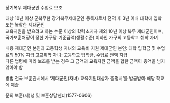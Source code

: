 장기복무 제대군인 수업료 보조

대상
10년 이상 군복무한 장기복무제대군인 등록자로서 전역 후 3년 이내 대학에 입학 또는 복학한 제대군인  
교육지원을 받으려고 하는 수준 이상의 학력소지자 제외
10년 이상 복무 제대군인이며, 국가보훈처장이 정한 가구당 기준금액(생활수준) 이하인 가구의 고등학교 취학 자녀

내용
제대군인 본인과 고등학생 자녀의 교육비 지원
제대군인 본인: 대학 입학금 및 수업료의 50% 지급
고교취학 자녀: 고등학교 입학금, 수업료 전액 지급  
다른 법령에 따라 보조를 받는 경우 그 금액과 교육지원 금액을 합한 금액이 총액을 넘지 않아야 함 

방법
전국 보훈관서에서 ‘제대군인(자녀) 교육지원대상자 증명서’를 발급받아 해당 학교에 제출

문의
보훈(지)청 및 보훈상담센터(1577-0606)

